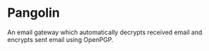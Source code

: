 # Pangolin

An email gateway which automatically decrypts received email and encrypts sent email using OpenPGP.
